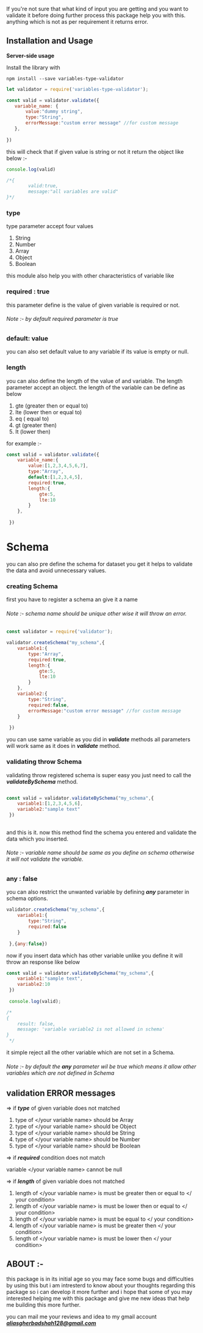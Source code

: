 If you're not sure that what kind of input you are getting and you want to validate it before doing further process this package help you with this. anything which is not as per requirement it returns error.


## **Installation and Usage**

**Server-side usage**

Install the library with 

```npm install --save variables-type-validator```
    
```javascript
let validator = require('variables-type-validator');

const valid = validator.validate({
   variable_name: {
       value:"dummy string",
       type:"String",
       errorMessage:"custom error message" //for custom message
   },
        
})
```

this will check that if given value is string or not it return the object like below :-
```javascript
console.log(valid)

/*{
        valid:true,
        message:"all variables are valid"
}*/
```



### **type** 
type parameter accept four values 
1. String
2. Number
3. Array
4. Object
5. Boolean


this module also help you with other characteristics of variable like 

### **required : true** 
this parameter define is the value of given variable is required or not.
 
###### Note :- by default required parameter is _true_

### **default: value**

you can also set default value to any variable if its value is empty or null. 


### **length** 

you can also define the length of the value of and variable. The
length parameter accept an object. the length of the variable can be define as below

1. gte  (greater then or equal to)
2. lte  (lower then or equal to)
3. eq   ( equal to)
4. gt   (greater then)
5. lt   (lower then)

for example :-

```javascript
const valid = validator.validate({
    variable_name:{
        value:[1,2,3,4,5,6,7],
        type:"Array",
        default:[1,2,3,4,5],
        required:true,
        length:{
            gte:5,
            lte:10
        }
    },
     
 })
 ```


# Schema

you can also pre define the schema for dataset you get it helps to validate the data and avoid unnecessary values.

### creating Schema
first you have to register a schema an give it a name

###### Note :- schema name should be unique other wise it will throw an error.

```javascript
const validator = require('validator');

validator.createSchema("my_schema",{
    variable1:{
        type:"Array",
        required:true,
        length:{
            gte:5,
            lte:10
        }
    },
    variable2:{
        type:"String",
        required:false,
        errorMessage:"custom error message" //for custom message
    }
     
 })
 ```
you can use same variable as you did in **_validate_** methods all parameters will work same as it does in **_validate_** method. 


### validating throw Schema

validating throw registered schema is super easy you just need to call the _**validateBySchema**_ method.

 
```javascript

const valid = validator.validateBySchema("my_schema",{
    variable1:[1,2,3,4,5,6],
    variable2:"sample text"
 })
 
 ```
 and this is it. now this method find the schema you entered and validate the data which you inserted. 
###### Note :- variable name should be same as you define on schema otherwise it will not validate the variable. 

### any : false

you can also restrict the unwanted variable by defining _**any**_  parameter in schema options.


```javascript
validator.createSchema("my_schema",{
    variable1:{
        type:"String",
        required:false
    }
     
 },{any:false})
 ```
 now if you insert data which has other variable unlike you define it will throw an response like below
 

```javascript
const valid = validator.validateBySchema("my_schema",{
    variable1:"sample text",
    variable2:10
 })
 
 console.log(valid);

/*
{
    result: false,
    message: 'variable variable2 is not allowed in schema' 
}   
 */

 ```
 
 it simple reject all the other variable which are not set in a Schema.
 
######  Note :- by default the _**any**_  parameter wil be true which means it allow other variables which are not defined in Schema 

## **validation ERROR messages**

=> if _**type**_ of given variable does not matched

 1. type of </your variable name> should be Array
 2. type of </your variable name> should be Object
 3. type of </your variable name> should be String
 4. type of </your variable name> should be Number
 5. type of </your variable name> should be Boolean



=> if _**required**_ condition does not match

variable </your variable name> cannot be null



=> if _**length**_ of given variable does not matched

1. length of  </your variable name> is must be greater then or equal to </ your condition>
2. length of  </your variable name> is must be lower then or equal to </ your condition>
3. length of  </your variable name> is must be equal to </ your condition>
4. length of  </your variable name> is must be greater then </ your condition>
5. length of  </your variable name> is must be lower then  </ your condition>



## **ABOUT :-**

this package is in its initial age so you may face some bugs and difficulties by using this but i am intresterd to know about your thoughts regarding this package so i can develop it more further and i hope that some of you may  interested helping me with this package and give me new ideas that help me building this more further. 

you can mail me your reviews and idea to my gmail account _**aliasgherbadshah128@gmail.com**_

